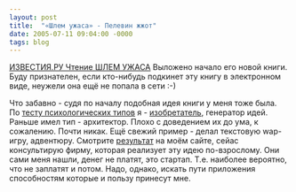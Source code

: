 ```yaml
---
layout: post
title:  "«Шлем ужаса» - Пелевин жжот"
date: 2005-07-11 09:04:00 -0000
tags: blog 
---
```


<a href="http://www.izvestia.ru/reading/article2989522">ИЗВЕСТИЯ.РУ Чтение ШЛЕМ УЖАСА</a>
Выложено начало его новой книги. Буду признателен, если кто-нибудь подкинет эту книгу в электронном виде, неужели она ещё не попала в сети :-)

Что забавно - судя по началу подобная идея книги у меня тоже была. По <a href="http://internettrading.net/college/psycho/intro.html">тесту психологических типов</a> я - <a href="http://internettrading.net/college/psycho/ENTP.html">изобретатель</a>, генератор идей. Раньше имел тип - архитектор. Плохо с доведением их до ума, к сожалению. Почти никак. Ещё свежий пример - делал текстовую wap-игру, адвентюру. Смотрите <a href="http://wap.ecolog.info">результат</a> на моём сайте, сейас консультирую фирму, которая реализует эту идею по-взрослому. Они сами меня нашли, денег не платят, это стартап. Т.е. наиболее вероятно, что не заплатят и потом.
Надо, однако, искать пути приложения способностям которые и пользу принесут мне.